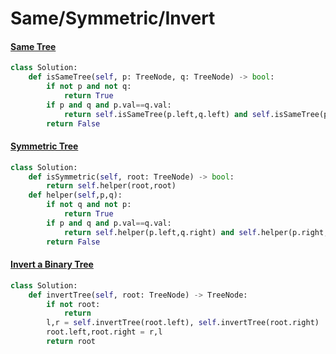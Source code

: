 # Same/Symmetric/Invert

#### [Same Tree](https://leetcode.com/problems/same-tree/)

```python
class Solution:
    def isSameTree(self, p: TreeNode, q: TreeNode) -> bool:
        if not p and not q:
            return True
        if p and q and p.val==q.val:
            return self.isSameTree(p.left,q.left) and self.isSameTree(p.right,q.right)
        return False
```

#### [Symmetric Tree](https://leetcode.com/problems/symmetric-tree/description/)

```python
class Solution:
    def isSymmetric(self, root: TreeNode) -> bool:
        return self.helper(root,root)
    def helper(self,p,q):
        if not q and not p:
            return True
        if p and q and p.val==q.val:
            return self.helper(p.left,q.right) and self.helper(p.right,q.left)
        return False
```

#### [Invert a Binary Tree](https://leetcode.com/problems/invert-binary-tree/description/)

```python
class Solution:
    def invertTree(self, root: TreeNode) -> TreeNode:
        if not root:
            return
        l,r = self.invertTree(root.left), self.invertTree(root.right)
        root.left,root.right = r,l
        return root
```



